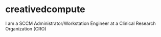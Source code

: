 # creativedcompute
I am a SCCM Administrator/Workstation Engineer at a Clinical Research Organization (CRO)
